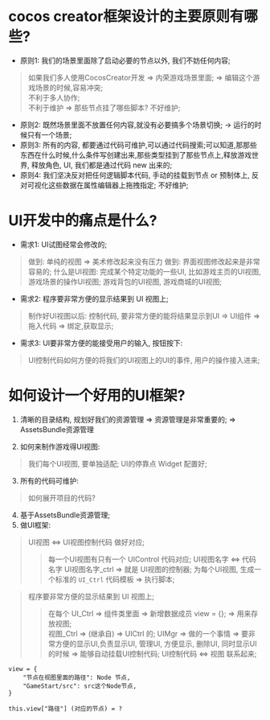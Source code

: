 # cocos creator框架设计的主要原则有哪些?  
- 原则1: 我们的场景里面除了启动必要的节点以外, 我们不妨任何内容;
> 如果我们多人使用CocosCreator开发 => 内荣游戏场景里面; => 编辑这个游戏场景的时候,容易冲突;  
> 不利于多人协作;  
> 不利于维护 => 那些节点挂了哪些脚本? 不好维护;

- 原则2: 既然场景里面不放置任何内容,就没有必要搞多个场景切换; -> 运行的时候只有一个场景;
- 原则3: 所有的内容, 都要通过代码可维护,可以通过代码搜索;可以知道,那那些东西在什么时候,什么条件写创建出来,那些类型挂到了那些节点上,释放游戏世界, 释放角色, UI, 我们都是通过代码 new 出来的;  
- 原则4: 我们坚决反对把任何逻辑脚本代码, 手动的挂载到节点 or 预制体上, 反对可视化这些数据在属性编辑器上拖拽指定; 不好维护;

# UI开发中的痛点是什么?  
- 需求1: UI试图经常会修改的;  
> 做到: 单纯的视图 => 美术修改起来没有压力
> 做到: 界面视图修改起来是非常容易的;
> 什么是UI视图: 完成某个特定功能的一些UI, 比如游戏主页的UI视图, 游戏场景的操作UI视图; 游戏背包的UI视图, 游戏商城的UI视图;

- 需求2: 程序要非常方便的显示结果到 UI 视图上;  
> 制作好UI视图以后:
> 控制代码, 要非常方便的能将结果显示到UI => UI组件 => 拖入代码 => 绑定,获取显示;

- 需求3: UI要非常方便的能接受用户的输入, 按钮按下:
> UI控制代码如何方便的将我们的UI视图上的UI的事件, 用户的操作接入进来;  

# 如何设计一个好用的UI框架?  
1. 清晰的目录结构, 规划好我们的资源管理 => 资源管理是非常重要的; => AssetsBundle资源管理

2. 如何来制作游戏得UI视图:  
> 我们每个UI视图, 要单独适配;
> UI的停靠点 Widget 配置好;

3. 所有的代码可维护:
> 如何展开项目的代码? 

4. 基于AssetsBundle资源管理;
5. 做UI框架:  
> UI视图 <=> UI视图控制代码  做好对应;
>> 每一个UI视图有只有一个 UIControl 代码对应; 
>> UI视图名字 <=> 代码名字  UI视图名字_ctrl => 就是 UI视图的控制器; 
>> 为每个UI视图, 生成一个标准的 `UI_Ctrl` 代码模板 => 执行脚本; 

> 程序要非常方便的显示结果到 UI 视图上;
>> 在每个 UI_Ctrl => 组件类里面 => 新增数据成员 view = {}; => 用来存放视图;  
>> 视图_Ctrl => (继承自) => UICtrl 的;
>> UIMgr => 做的一个事情 => 要非常方便的显示UI,负责显示UI, 管理UI, 方便显示, 删除UI, 同时显示UI的时候 => 能够自动挂载UI控制代码;
>> UI控制代码 <=> 视图 联系起来;
```
view = {
    "节点在视图里面的路径": Node 节点,
    "GameStart/src": src这个Node节点,
}

this.view["路径"] (对应的节点) = ?  
```  